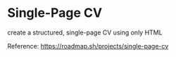 
# Single-Page CV

 create a structured, single-page CV using only HTML

Reference: https://roadmap.sh/projects/single-page-cv
